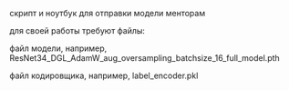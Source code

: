 скрипт и ноутбук для отправки модели менторам

 для своей работы требуют файлы:
 
 файл модели, например, ResNet34_DGL_AdamW_aug_oversampling_batchsize_16_full_model.pth
 
 файл кодировщика, например, label_encoder.pkl
